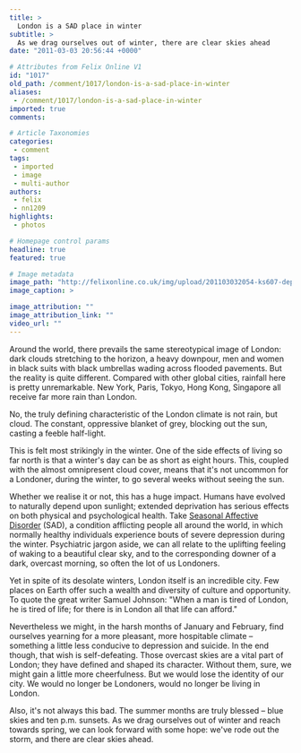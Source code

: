 ```yaml
---
title: >
  London is a SAD place in winter
subtitle: >
  As we drag ourselves out of winter, there are clear skies ahead
date: "2011-03-03 20:56:44 +0000"

# Attributes from Felix Online V1
id: "1017"
old_path: /comment/1017/london-is-a-sad-place-in-winter
aliases:
 - /comment/1017/london-is-a-sad-place-in-winter
imported: true
comments:

# Article Taxonomies
categories:
 - comment
tags:
 - imported
 - image
 - multi-author
authors:
 - felix
 - nn1209
highlights:
 - photos

# Homepage control params
headline: true
featured: true

# Image metadata
image_path: "http://felixonline.co.uk/img/upload/201103032054-ks607-depressi.jpg"
image_caption: >

image_attribution: ""
image_attribution_link: ""
video_url: ""
---
```


Around the world, there prevails the same stereotypical image of London: dark clouds stretching to the horizon, a heavy downpour, men and women in black suits with black umbrellas wading across flooded pavements. But the reality is quite different. Compared with other global cities, rainfall here is pretty unremarkable. New York, Paris, Tokyo, Hong Kong, Singapore all receive far more rain than London.

No, the truly defining characteristic of the London climate is not rain, but cloud. The constant, oppressive blanket of grey, blocking out the sun, casting a feeble half-light.

This is felt most strikingly in the winter. One of the side effects of living so far north is that a winter's day can be as short as eight hours. This, coupled with the almost omnipresent cloud cover, means that it's not uncommon for a Londoner, during the winter, to go several weeks without seeing the sun.

Whether we realise it or not, this has a huge impact. Humans have evolved to naturally depend upon sunlight; extended deprivation has serious effects on both physical and psychological health. Take [Seasonal Affective Disorder](http://en.wikipedia.org/wiki/Seasonal_affective_disorder) (SAD), a condition afflicting people all around the world, in which normally healthy individuals experience bouts of severe depression during the winter. Psychiatric jargon aside, we can all relate to the uplifting feeling of waking to a beautiful clear sky, and to the corresponding downer of a dark, overcast morning, so often the lot of us Londoners.

Yet in spite of its desolate winters, London itself is an incredible city. Few places on Earth offer such a wealth and diversity of culture and opportunity. To quote the great writer Samuel Johnson: "When a man is tired of London, he is tired of life; for there is in London all that life can afford."

Nevertheless we might, in the harsh months of January and February, find ourselves yearning for a more pleasant, more hospitable climate – something a little less conducive to depression and suicide. In the end though, that wish is self-defeating. Those overcast skies are a vital part of London; they have defined and shaped its character. Without them, sure, we might gain a little more cheerfulness. But we would lose the identity of our city. We would no longer be Londoners, would no longer be living in London.

Also, it's not always this bad. The summer months are truly blessed – blue skies and ten p.m. sunsets. As we drag ourselves out of winter and reach towards spring, we can look forward with some hope: we've rode out the storm, and there are clear skies ahead.
